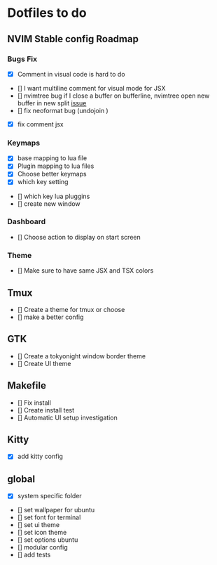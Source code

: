 
# Dotfiles to do

## NVIM Stable config Roadmap

### Bugs Fix

- [x] Comment in visual code is hard to do
- [] I want multiline comment for visual mode for JSX
- [] nvimtree bug
		if I close a buffer on bufferline, nvimtree open new buffer in new split
		[issue](https://github.com/kyazdani42/nvim-tree.lua/issues/341)
- [] fix neoformat bug (undojoin )
- [x] fix comment jsx

### Keymaps

- [x] base mapping to lua file
- [x] Plugin mapping to lua files
- [x] Choose better keymaps
- [x] which key setting
- [] which key lua pluggins
- [] create new window
### Dashboard 
- [] Choose action to display on start screen

### Theme 
- [] Make sure to have same JSX and TSX colors

## Tmux

- [] Create a theme for tmux or choose
- [] make a better config

## GTK
- [] Create a tokyonight window border theme
- [] Create UI theme

## Makefile

- [] Fix install
- [] Create install test
- [] Automatic UI setup investigation

## Kitty

- [x] add kitty config

## global
- [x] system specific folder 
- [] set wallpaper for ubuntu
- [] set font for terminal
- [] set ui theme
- [] set icon theme
- [] set options ubuntu
- [] modular config
- [] add tests
<!-- - [] modular stow -->
